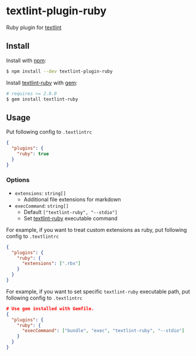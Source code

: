 # textlint-plugin-ruby

Ruby plugin for [textlint](https://github.com/textlint/textlint)

## Install 

Install with [npm](https://www.npmjs.com/):

```sh
$ npm install --dev textlint-plugin-ruby
```

Install [textlint-ruby](https://github.com/kufu/textlint-ruby) with [gem](https://guides.rubygems.org/command-reference/#gem-install):

```sh
# requires >= 2.0.0
$ gem install textlint-ruby
```

## Usage

Put following config to `.textlintrc`

```json
{
  "plugins": {
    "ruby": true
  }
}
```

### Options

- `extensions`: `string[]`
  - Additional file extensions for markdown
- `execCommand`: `string[]`
  - Default `["textlint-ruby", "--stdio"]`
  - Set [textlint-ruby](https://github.com/kufu/textlint-ruby) executable command

For example, if you want to treat custom extensions as ruby, put following config to `.textlintrc`

```json
{
  "plugins": {
    "ruby": {
      "extensions": [".rbx"]
    }
  }
}
```

For example, if you want to set specific `textlint-ruby` executable path, put following config to `.textlintrc`

```json
# Use gem installed with Gemfile.
{
  "plugins": {
    "ruby": {
      "execCommand": ["bundle", "exec", "textlint-ruby", "--stdio"]
    }
  }
}
```
